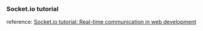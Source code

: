 ### Socket.io tutorial

reference: [Socket.io tutorial: Real-time communication in web development](https://tsh.io/blog/socket-io-tutorial-real-time-communication/)
